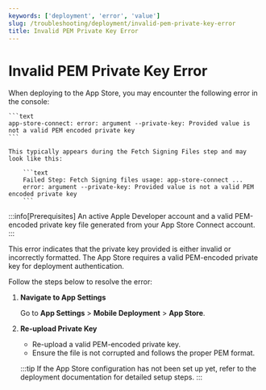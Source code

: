 ```yaml
---
keywords: ['deployment', 'error', 'value']
slug: /troubleshooting/deployment/invalid-pem-private-key-error
title: Invalid PEM Private Key Error
---
```


# Invalid PEM Private Key Error

When deploying to the App Store, you may encounter the following error in the console:

    ```text
    app-store-connect: error: argument --private-key: Provided value is not a valid PEM encoded private key
    ```

    This typically appears during the Fetch Signing Files step and may look like this:

        ```text
        Failed Step: Fetch Signing files usage: app-store-connect ...
        error: argument --private-key: Provided value is not a valid PEM encoded private key
        ```

:::info[Prerequisites]
An active Apple Developer account and a valid PEM-encoded private key file generated from your App Store Connect account.
:::

This error indicates that the private key provided is either invalid or incorrectly formatted. The App Store requires a valid PEM-encoded private key for deployment authentication.

Follow the steps below to resolve the error:

1. **Navigate to App Settings**

    Go to **App Settings** > **Mobile Deployment** > **App Store**.

2. **Re-upload Private Key**

    - Re-upload a valid PEM-encoded private key.
    - Ensure the file is not corrupted and follows the proper PEM format.

    :::tip
    If the App Store configuration has not been set up yet, refer to the deployment documentation for detailed setup steps.
    :::